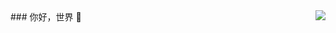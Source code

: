 <img align="right" src="https://github-readme-stats.vercel.app/api?username=printlndarling&show_icons=true&icon_color=CE1D2D&text_color=718096&bg_color=ffffff&hide_title=true" />
### 你好，世界 👋
